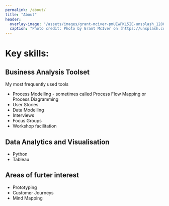 ```yaml
---
permalink: /about/
title: "About"
header: 
  overlay-image: "/assets/images/grant-mciver-pmUEwPKL5IE-unsplash_1280.jpg"
  caption: "Photo credit: Photo by Grant McIver on (https://unsplash.com/)"
---
```


# Key skills:

## Business Analysis Toolset

My most frequently used tools
* Process Modelling - sometimes called Process Flow Mapping or Process Diagramming
* User Stories
* Data Modelling
* Interviews
* Focus Groups
* Workshop facilitation


## Data Analytics and Visualisation 
* Python
* Tableau

## Areas of furter interest
* Prototyping
* Customer Journeys
* Mind Mapping
